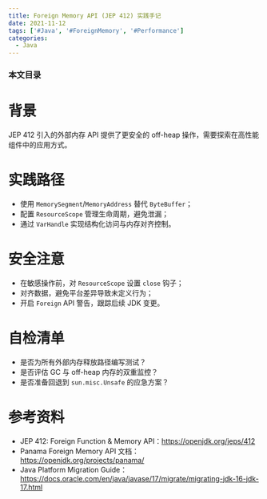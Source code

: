 ```yaml
---
title: Foreign Memory API (JEP 412) 实践手记
date: 2021-11-12
tags: ['#Java', '#ForeignMemory', '#Performance']
categories:
  - Java
---
```


### 本文目录
<!-- toc -->

# 背景
JEP 412 引入的外部内存 API 提供了更安全的 off-heap 操作，需要探索在高性能组件中的应用方式。

# 实践路径
- 使用 `MemorySegment`/`MemoryAddress` 替代 `ByteBuffer`；
- 配置 `ResourceScope` 管理生命周期，避免泄漏；
- 通过 `VarHandle` 实现结构化访问与内存对齐控制。

# 安全注意
- 在敏感操作前，对 `ResourceScope` 设置 `close` 钩子；
- 对齐数据，避免平台差异导致未定义行为；
- 开启 `Foreign` API 警告，跟踪后续 JDK 变更。

# 自检清单
- 是否为所有外部内存释放路径编写测试？
- 是否评估 GC 与 off-heap 内存的双重监控？
- 是否准备回退到 `sun.misc.Unsafe` 的应急方案？

# 参考资料
- JEP 412: Foreign Function & Memory API：https://openjdk.org/jeps/412
- Panama Foreign Memory API 文档：https://openjdk.org/projects/panama/
- Java Platform Migration Guide：https://docs.oracle.com/en/java/javase/17/migrate/migrating-jdk-16-jdk-17.html
